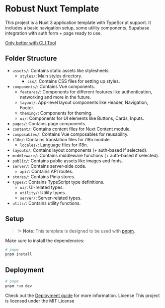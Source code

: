 # Robust Nuxt Template

This project is a Nuxt 3 application template with TypeScript support. It includes a basic navigation setup, some utility components, Supabase integration with auth form + page ready to use.

[Only better with CLI Tool](https://www.npmjs.com/package/create-robust-nuxt)

## Folder Structure

- `assets/`: Contains static assets like stylesheets.
    - `styles/`: Main styles directory.
        - `css/`: Contains CSS files for setting up styles.
- `components/`: Contains Vue components.
    - `features/`: Components for different features like authentication, networking and more in the future.
    - `layout/`: App-level layout components like Header, Navigation, Footer.
    - `theming/`: Components for theming.
    - `ui/`: Components for UI elements like Buttons, Cards, Inputs.
- `pages/`: Contains page components.
- `content/`: Contains content files for Nuxt Content module.
- `composables/`: Contains Vue composables for reusability.
- `i18n/`: Contains translation files for i18n module.
    - `locales/`: Language files for i18n.
- `layouts/`: Contains layout components (+ auth-based if selected).
- `middleware/`: Contains middleware functions (+ auth-based if selected).
- `public/`: Contains public assets like images and fonts.
- `server/`: Contains server-side code.
    - `api/`: Contains API routes.
- `stores/`: Contains Pinia stores.
- `types/`: Contains TypeScript type definitions.
    - `ui/`: UI-related types.
    - `utility/`: Utility types.
    - `server/`: Server-related types.
- `utils/`: Contains utility functions.

## Setup

> !> **Note**: This template is designed to be used with [pnpm](https://pnpm.io/).

Make sure to install the dependencies:

```bash
# pnpm
pnpm install
```

## Deployment

```bash
# pnpm
pnpm run dev
```

Check out the [Deployment guide](https://nuxt.com/docs/getting-started/deployment) for more information.
License
This project is licensed under the MIT License
